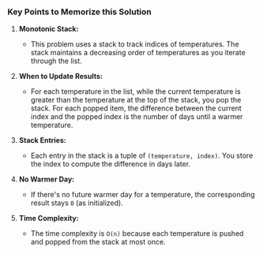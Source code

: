 ###  Key Points to Memorize this Solution

1. **Monotonic Stack:**
    - This problem uses a stack to track indices of temperatures. The stack maintains a decreasing order of temperatures
      as you iterate through the list.

2. **When to Update Results:**
    - For each temperature in the list, while the current temperature is greater than the temperature at the top of the
      stack, you pop the stack. For each popped item, the difference between the current index and the popped index is
      the number of days until a warmer temperature.

3. **Stack Entries:**
    - Each entry in the stack is a tuple of `(temperature, index)`. You store the index to compute the difference in
      days later.

4. **No Warmer Day:**
    - If there's no future warmer day for a temperature, the corresponding result stays `0` (as initialized).

5. **Time Complexity:**
    - The time complexity is `O(n)` because each temperature is pushed and popped from the stack at most once.
